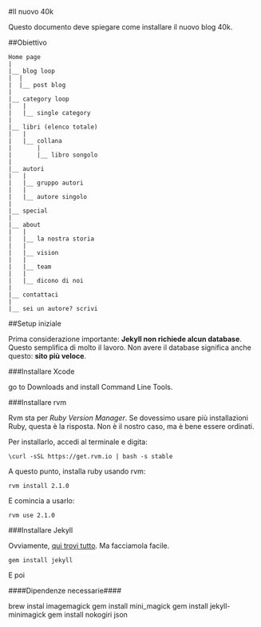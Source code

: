 #Il nuovo 40k

Questo documento deve spiegare come installare il nuovo blog 40k.

##Obiettivo

```
Home page
|
|__ blog loop
|  |
|  |__ post blog
|
|__ category loop
|   |
|   |__ single category
|
|__ libri (elenco totale)
|   |
|   |__ collana
|       |
|       |__ libro songolo
|
|__ autori
|   |
|   |__ gruppo autori
|   |
|   |__ autore singolo
|
|__ special
|
|__ about
|   |
|   |__ la nostra storia
|   |
|   |__ vision
|   |
|   |__ team
|   |
|   |__ dicono di noi
|
|__ contattaci
|
|__ sei un autore? scrivi

```

##Setup iniziale

Prima considerazione importante: **Jekyll non richiede alcun database**. Questo semplifica di molto il lavoro. Non
avere il database significa anche questo: **sito più veloce**.

###Installare Xcode

go to Downloads and install Command Line Tools.

###Installare rvm

Rvm sta per *Ruby Version Manager*. Se dovessimo usare più installazioni Ruby, questa è la risposta. Non è il nostro
caso, ma è bene essere ordinati.

Per installarlo, accedi al terminale e digita:

    \curl -sSL https://get.rvm.io | bash -s stable

A questo punto, installa ruby usando rvm:

    rvm install 2.1.0

E comincia a usarlo:

    rvm use 2.1.0

###Installare Jekyll

Ovviamente, [qui trovi tutto](http://jekyllrb.com/). Ma facciamola facile.

    gem install jekyll

E poi

####Dipendenze necessarie####

brew instal imagemagick
gem install mini_magick
gem install jekyll-minimagick
gem install nokogiri json